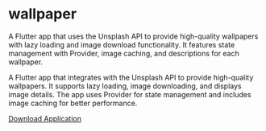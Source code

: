 # wallpaper


A Flutter app that uses the Unsplash API to provide high-quality wallpapers with lazy loading and image download functionality. It features state management with Provider, image caching, and descriptions for each wallpaper.

A Flutter app that integrates with the Unsplash API to provide high-quality wallpapers. It supports lazy loading, image downloading, and displays image details. The app uses Provider for state management and includes image caching for better performance.

[Download Application](https://drive.google.com/file/d/1wvgYl1DUjlnV5pRa-VAKq1bDt_pEAjE5/view?usp=sharing)

